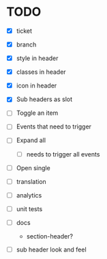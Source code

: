 # TODO

- [x] ticket
- [x] branch
- [x] style in header
- [x] classes in header
- [x] icon in header
- [x] Sub headers as slot
- [ ] Toggle an item
- [ ] Events that need to trigger
- [ ] Expand all
  - [ ] needs to trigger all events
- [ ] Open single
- [ ] translation
- [ ] analytics
- [ ] unit tests
- [ ] docs
  - section-header?

- [ ] sub header look and feel
